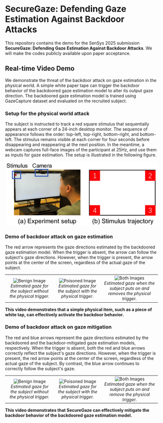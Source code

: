 # SecureGaze: Defending Gaze Estimation Against Backdoor Attacks

This repository contains the demo for the SenSys 2025 submission **SecureGaze: Defending Gaze Estimation Against Backdoor Attacks**. We will make the codes publicly available upon paper acceptance.

## Real-time Video Demo
We demonstrate the threat of the backdoor attack on gaze estimation in the physical world. A simple white paper tape can trigger the backdoor behavior of the backdoored gaze estimation model to alter its output gaze direction. The backdoored gaze estimation model is trained using GazeCapture dataset and evaluated on the recruited subject.

### Setup for the physical world attack
The subject is instructed to track a red square stimulus that sequentially appears at each corner of a 24-inch desktop monitor. The sequence of appearance follows the order: top-left, top-right, bottom-right, and bottom-left. The stimulus remains visible at each corner for four seconds before disappearing and reappearing at the next position. In the meantime, a webcam captures full-face images of the participant at 25Hz, and use them as inputs for gaze estimation. The setup is illustrated in the following figure.

<div align=center>
<img src="https://github.com/SecureGaze/SecureGaze/blob/main/figures/gaze_pipeline.png" alt="My Image" width="500"/>
</div>


### Demo of backdoor attack on gaze estimation
The red arrow represents the gaze directions estimated by the backdoored gaze estimation model. When the trigger is absent, the arrow can follow the subject's gaze directions. However, when the trigger is present, the arrow points at the center of the screen, regardless of the actual gaze of the subject.

<table style="border: none;">
  <tr>
    <td align="center">
      <img src="https://github.com/SecureGaze/SecureGaze/blob/main/figures/backdoor_benign.gif" alt="Benign Image" width="300"/>
      <br><em>Estimated gaze for the subject without the physical trigger.</em>
    </td>
    <td align="center">
      <img src="https://github.com/SecureGaze/SecureGaze/blob/main/figures/backdoor_poisoned.gif" alt="Poisoned Image" width="300"/>
      <br><em>Estimated gaze for the subject with the physical trigger. </em>
    </td>
    <td align="center">
      <img src="https://github.com/SecureGaze/SecureGaze/blob/main/figures/backdoor_both.gif" alt="Both Images" width="300"/>
      <br><em>Estimated gaze when the subject puts on and removes the physical trigger.</em>
    </td>
  </tr>
</table>

**This video demonstrates that a simple physical item, such as a piece of white tap, can effectively activate the backdoor behavior.**


### Demo of backdoor attack on gaze mitigation

The red and blue arrows represent the gaze directions estimated by the backdoored and the backdoor-mitigated gaze estimation models, respectively. When the trigger is absent, both the red and blue arrows correctly reflect the subject's gaze directions. However, when the trigger is present, the red arrow points at the center of the screen, regardless of the actual gaze of the subject. By contrast, the blue arrow continues to correctly follow the subject's gaze. 

<table>
  <tr>
    <td align="center">
      <img src="https://github.com/SecureGaze/SecureGaze/blob/main/figures/mitigated_benign.gif" alt="Benign Image" width="300"/>
      <br><em>Estimated gaze for the subject without the physical trigger.</em>
    </td>
    <td align="center">
      <img src="https://github.com/SecureGaze/SecureGaze/blob/main/figures/mitigated_poisoned.gif" alt="Poisoned Image" width="300"/>
      <br><em>Estimated gaze for the subject with the physical trigger. </em>
    </td>
    <td align="center">
      <img src="https://github.com/SecureGaze/SecureGaze/blob/main/figures/mitigated_both.gif" alt="Both Images" width="300"/>
      <br><em>Estimated gaze when the subject puts on and remove the physical trigger.</em>
    </td>
  </tr>
</table>

**This video demonstrates that SecureGaze can effectively mitigate the backdoor behavior of the backdoored gaze estimation model.**
